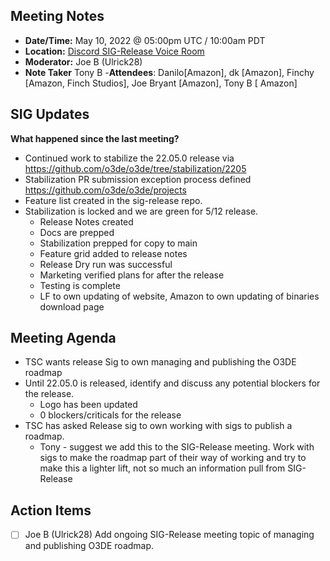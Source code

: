 ## Meeting Notes
- **Date/Time:** May 10, 2022 @ 05:00pm UTC / 10:00am PDT
- **Location:** [Discord SIG-Release Voice Room](https://discord.gg/Z2bzwCRJEz)
- **Moderator:** Joe B (Ulrick28)
- **Note Taker** Tony B
-**Attendees**: Danilo[Amazon], dk [Amazon], Finchy [Amazon, Finch Studios], Joe Bryant [Amazon], Tony B [ Amazon]

## SIG Updates
**What happened since the last meeting?**
- Continued work to stabilize the 22.05.0 release via https://github.com/o3de/o3de/tree/stabilization/2205
- Stabilization PR submission exception process defined https://github.com/o3de/o3de/projects
- Feature list created in the sig-release repo. 
- Stabilization is locked and we are green for 5/12 release.
     - Release Notes created
     - Docs are prepped
     - Stabilization prepped for copy to main
     - Feature grid added to release notes
     - Release Dry run was successful
     - Marketing verified plans for after the release
     - Testing is complete 
     - LF to own updating of website, Amazon to own updating of binaries download page

## Meeting Agenda
- TSC wants release Sig to own managing and publishing the O3DE roadmap
- Until 22.05.0 is released, identify and discuss any potential blockers for the release.
     - Logo has been updated
     - 0 blockers/criticals for the release
- TSC has asked Release sig to own working with sigs to publish a roadmap.
  - Tony - suggest we add this to the SIG-Release meeting. Work with sigs to make the roadmap part of their way of working and try to make this a lighter lift, not so much an information pull from  SIG-Release
## Action Items
- [ ] Joe B (Ulrick28) Add ongoing SIG-Release meeting topic of managing and publishing O3DE roadmap.

